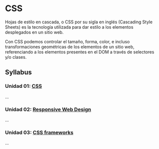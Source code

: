 # CSS

Hojas de estilo en cascada, o CSS por su sigla en inglés 
(Cascading Style Sheets) es la tecnología utilizada para
dar estilo a los elementos desplegados en un sitio web.

Con CSS podemos controlar el tamaño, forma, color, e incluso
transformaciones geométricas de los elementos de un sitio web,
referenciando a los elementos presentes en el DOM a través de
selectores y/o clases.

## Syllabus

### Unidad 01: [CSS](01-css)

...

### Unidad 02: [Responsive Web Design](02-responsive)

...

### Unidad 03: [CSS frameworks](03-frameworks)

...

